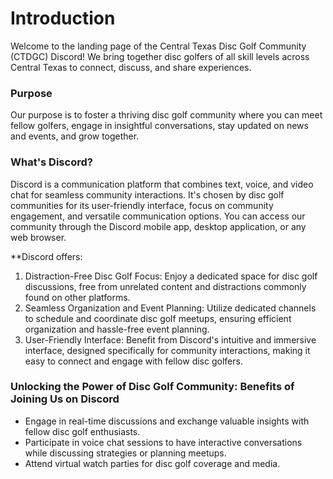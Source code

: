 # Introduction
Welcome to the landing page of the Central Texas Disc Golf Community (CTDGC) Discord! We bring together disc golfers of all skill levels across Central Texas to connect, discuss, and share experiences.

### Purpose
Our purpose is to foster a thriving disc golf community where you can meet fellow golfers, engage in insightful conversations, stay updated on news and events, and grow together.

### What's Discord?
Discord is a communication platform that combines text, voice, and video chat for seamless community interactions. It's chosen by disc golf communities for its user-friendly interface, focus on community engagement, and versatile communication options. You can access our community through the Discord mobile app, desktop application, or any web browser.

**Discord offers:

1. Distraction-Free Disc Golf Focus: Enjoy a dedicated space for disc golf discussions, free from unrelated content and distractions commonly found on other platforms.
2. Seamless Organization and Event Planning: Utilize dedicated channels to schedule and coordinate disc golf meetups, ensuring efficient organization and hassle-free event planning.
3. User-Friendly Interface: Benefit from Discord's intuitive and immersive interface, designed specifically for community interactions, making it easy to connect and engage with fellow disc golfers.

### Unlocking the Power of Disc Golf Community: Benefits of Joining Us on Discord

* Engage in real-time discussions and exchange valuable insights with fellow disc golf enthusiasts.
* Participate in voice chat sessions to have interactive conversations while discussing strategies or planning meetups.
* Attend virtual watch parties for disc golf coverage and media.
